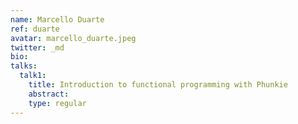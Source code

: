 ```yaml
---
name: Marcello Duarte
ref: duarte
avatar: marcello_duarte.jpeg
twitter: _md
bio:
talks:
  talk1:
    title: Introduction to functional programming with Phunkie
    abstract:
    type: regular
---
```

